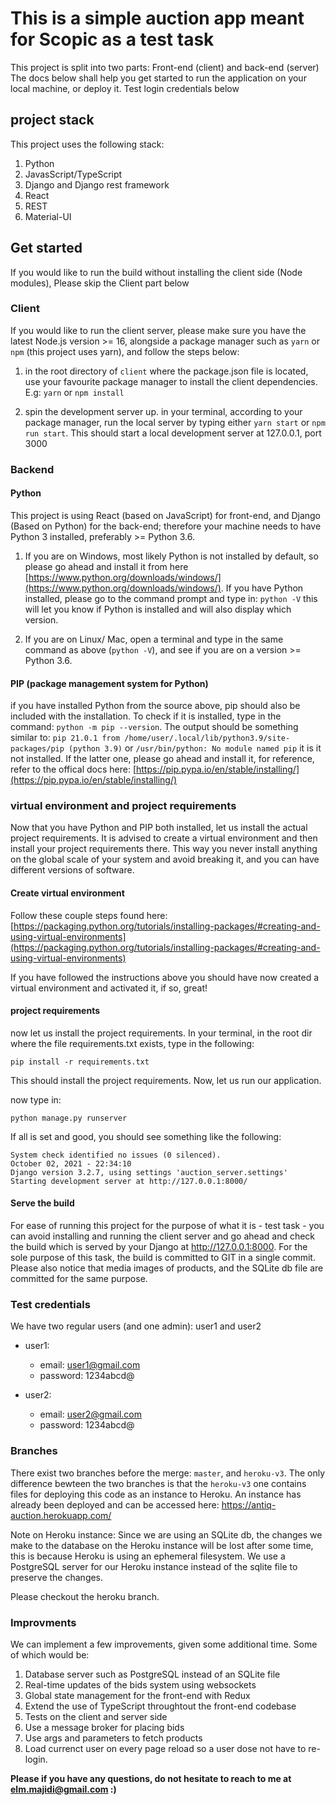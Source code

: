 # This is a simple auction app meant for Scopic as a test task

This project is split into two parts: Front-end (client) and back-end (server)
The docs below shall help you get started to run the application on your local machine, or deploy it.
Test login credentials below  

## project stack

This project uses the following stack:

1. Python
2. JavasScript/TypeScript
3. Django and Django rest framework
4. React
5. REST
6. Material-UI

## Get started

If you would like to run the build without installing the client side (Node modules), 
Please skip the Client part below

### Client

If you would like to run the client server, please make sure you have the latest Node.js version >= 16,
alongside a package manager such as `yarn` or `npm` (this project uses yarn), and follow the steps below:

1. in the root directory of `client` where the package.json file is located, use your favourite package 
manager to install the client dependencies. E.g: `yarn` or `npm install`

2. spin the development server up.
in your terminal, according to your package manager, run the local server by typing either `yarn start` 
or `npm run start`. This should start a local development server at 127.0.0.1, port 3000

### Backend

#### Python

This project is using React (based on JavaScript) for front-end, and Django (Based on Python) for the back-end; therefore your machine needs to have Python 3 installed, preferably >= Python 3.6. 

1. If you are on Windows, most likely Python is not installed by default, so please go ahead and install it from here [https://www.python.org/downloads/windows/](https://www.python.org/downloads/windows/). If you have Python installed, please go to the command prompt and type in: `python -V` this will let you know if Python is installed and will also display which version.

2. If you are on Linux/ Mac, open a terminal and type in the same command as above (`python -V`), and see if you are on a version >= Python 3.6.

#### PIP (package management system for Python)

if you have installed Python from the source above, pip should also be included with the installation. To check if it is installed, type in the command: `python -m pip --version`. The output should be something similar to: `pip 21.0.1 from /home/user/.local/lib/python3.9/site-packages/pip (python 3.9)` or `/usr/bin/python: No module named pip` it is it not installed. If the latter one, please go ahead and install it, for reference, refer to the offical docs here: [https://pip.pypa.io/en/stable/installing/](https://pip.pypa.io/en/stable/installing/)

### virtual environment and project requirements

Now that you have Python and PIP both installed, let us install the actual project requirements. It is advised to create a virtual environment and then install your project requirements there. This way you never install anything on the global scale of your system and avoid breaking it, and you can have different versions of software.

#### Create virtual environment

Follow these couple steps found here: [https://packaging.python.org/tutorials/installing-packages/#creating-and-using-virtual-environments](https://packaging.python.org/tutorials/installing-packages/#creating-and-using-virtual-environments)

If you have followed the instructions above you should have now created a virtual environment and activated it, if so, great!

#### project requirements

now let us install the project requirements. In your terminal, in the root dir where the file requirements.txt exists, type in the following: 

`pip install -r requirements.txt`

This should install the project requirements.
Now, let us run our application.

now type in:

`python manage.py runserver`

If all is set and good, you should see something like the following:

```
System check identified no issues (0 silenced).
October 02, 2021 - 22:34:10
Django version 3.2.7, using settings 'auction_server.settings'
Starting development server at http://127.0.0.1:8000/
```

#### Serve the build

For ease of running this project for the purpose of what it is - test task - you can avoid installing and 
running the client server and go ahead and check the build which is served by your Django at http://127.0.0.1:8000. For the sole purpose of this task, the build is committed to GIT in a single commit. Please also notice that media images of products, and the SQLite db file are committed for the same purpose.

### Test credentials
We have two regular users (and one admin):
user1 and user2

- user1: 
    - email: user1@gmail.com
    - password: 1234abcd@

- user2:
    - email: user2@gmail.com
    - password: 1234abcd@

### Branches

There exist two branches before the merge: `master`, and `heroku-v3`.
The only difference bewteen the two branches is that the `heroku-v3` one contains files 
for deploying this code as an instance to Heroku. An instance has already been deployed and 
can be accessed here: https://antiq-auction.herokuapp.com/ 

Note on Heroku instance: Since we are using an SQLite db, the changes we make to the database on the Heroku instance will be lost after some time, this is because Heroku is using an ephemeral filesystem. 
We use a PostgreSQL server for our Heroku instance instead of the sqlite file to preserve the changes.

Please checkout the heroku branch.

### Improvments

We can implement a few improvements, given some additional time. Some of which would be:

1. Database server such as PostgreSQL instead of an SQLite file
2. Real-time updates of the bids system using websockets
3. Global state management for the front-end with Redux
4. Extend the use of TypeScript throughtout the front-end codebase
5. Tests on the client and server side
6. Use a message broker for placing bids
7. Use args and parameters to fetch products
8. Load currenct user on every page reload so a user dose not have to re-login.


**Please if you have any questions, do not hesitate to reach to me at elm.majidi@gmail.com :)**
